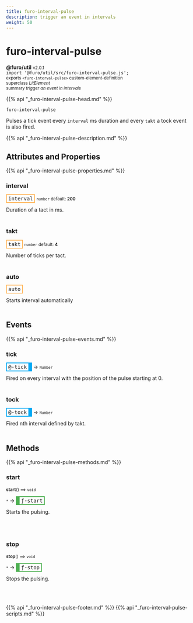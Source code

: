 ```yaml
---
title: furo-interval-pulse
description: trigger an event in intervals
weight: 50
---
```


# furo-interval-pulse
**@furo/util** <small>v2.0.1</small>
<br>`import '@furo/util/src/furo-interval-pulse.js';`<small>
<br>exports `<furo-interval-pulse>` custom-element-definition
<br>superclass *LitElement*</small>
<br><small>summary *trigger an event in intervals*</small>

{{% api "_furo-interval-pulse-head.md" %}}

`furo-interval-pulse`

Pulses a tick event every `interval` ms duration and every `takt` a tock event is also fired.

{{% api "_furo-interval-pulse-description.md" %}}


## Attributes and Properties
{{% api "_furo-interval-pulse-properties.md" %}}





### **interval**

<span  style="border-width:2px; border-style: solid;border-color:  rgb(255, 182, 91);font-family:monospace; padding:2px 4px;">interval</span>
<small>`number` default: **200**</small>

Duration of a tact in ms.
<br><br>

### **takt**

<span  style="border-width:2px; border-style: solid;border-color:  rgb(255, 182, 91);font-family:monospace; padding:2px 4px;">takt</span>
<small>`number` default: **4**</small>

Number of ticks per tact.
<br><br>

### **auto**

<span  style="border-width:2px; border-style: solid;border-color:  rgb(255, 182, 91);font-family:monospace; padding:2px 4px;">auto</span>
</small>

Starts interval automatically
<br><br>
## Events
{{% api "_furo-interval-pulse-events.md" %}}

### **tick**
<span  style="border-width:2px 10px 2px 2px; border-style: solid;border-color:  rgb(2, 168, 244);font-family:monospace; padding:2px 4px;">@-tick</span>
→ <small>`Number`</small>

Fired on every interval with the position of the pulse starting at 0.
<br><br>
### **tock**
<span  style="border-width:2px 10px 2px 2px; border-style: solid;border-color:  rgb(2, 168, 244);font-family:monospace; padding:2px 4px;">@-tock</span>
→ <small>`Number`</small>

Fired nth interval defined by takt.
<br><br>

## Methods
{{% api "_furo-interval-pulse-methods.md" %}}


### **start**
<small>**start**() ⟹ `void`</small>

<small>`*`</small> →
<span  style="border-width:2px 2px 2px 10px; border-style: solid;border-color:  rgb(76, 175, 80);font-family:monospace; padding:2px 4px;">ƒ-start</span>

Starts the pulsing.

<br><br>

### **stop**
<small>**stop**() ⟹ `void`</small>

<small>`*`</small> →
<span  style="border-width:2px 2px 2px 10px; border-style: solid;border-color:  rgb(76, 175, 80);font-family:monospace; padding:2px 4px;">ƒ-stop</span>

Stops the pulsing.

<br><br>







{{% api "_furo-interval-pulse-footer.md" %}}
{{% api "_furo-interval-pulse-scripts.md" %}}
